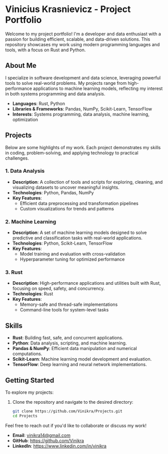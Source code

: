 # Vinicius Krasnievicz - Project Portfolio

Welcome to my project portfolio! I'm a developer and data enthusiast with a passion for building efficient, scalable, and data-driven solutions. This repository showcases my work using modern programming languages and tools, with a focus on Rust and Python.

## About Me

I specialize in software development and data science, leveraging powerful tools to solve real-world problems. My projects range from high-performance applications to machine learning models, reflecting my interest in both systems programming and data analysis.

- **Languages**: Rust, Python  
- **Libraries & Frameworks**: Pandas, NumPy, Scikit-Learn, TensorFlow  
- **Interests**: Systems programming, data analysis, machine learning, optimization  

## Projects

Below are some highlights of my work. Each project demonstrates my skills in coding, problem-solving, and applying technology to practical challenges.

### 1. Data Analysis
- **Description**: A collection of tools and scripts for exploring, cleaning, and visualizing datasets to uncover meaningful insights.
- **Technologies**: Python, Pandas, NumPy
- **Key Features**: 
  - Efficient data preprocessing and transformation pipelines
  - Custom visualizations for trends and patterns

### 2. Machine Learning
- **Description**: A set of machine learning models designed to solve predictive and classification tasks with real-world applications.
- **Technologies**: Python, Scikit-Learn, TensorFlow
- **Key Features**: 
  - Model training and evaluation with cross-validation
  - Hyperparameter tuning for optimized performance

### 3. Rust
- **Description**: High-performance applications and utilities built with Rust, focusing on speed, safety, and concurrency.
- **Technologies**: Rust
- **Key Features**: 
  - Memory-safe and thread-safe implementations
  - Command-line tools for system-level tasks

## Skills

- **Rust**: Building fast, safe, and concurrent applications.
- **Python**: Data analysis, scripting, and machine learning.
- **Pandas & NumPy**: Efficient data manipulation and numerical computations.
- **Scikit-Learn**: Machine learning model development and evaluation.
- **TensorFlow**: Deep learning and neural network implementations.

## Getting Started

To explore my projects:  
1. Clone the repository and navigate to the desired directory:
   ```bash
   git clone https://github.com/Vinikra/Projects.git
   cd Projects

Feel free to reach out if you'd like to collaborate or discuss my work!  
- **Email**: vinikra14@gmail.com  
- **GitHub**: https://github.com/Vinikra  
- **LinkedIn**: https://www.linkedin.com/in/vinikra